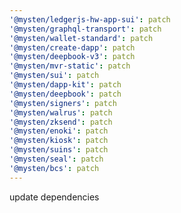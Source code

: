 ```yaml
---
'@mysten/ledgerjs-hw-app-sui': patch
'@mysten/graphql-transport': patch
'@mysten/wallet-standard': patch
'@mysten/create-dapp': patch
'@mysten/deepbook-v3': patch
'@mysten/mvr-static': patch
'@mysten/sui': patch
'@mysten/dapp-kit': patch
'@mysten/deepbook': patch
'@mysten/signers': patch
'@mysten/walrus': patch
'@mysten/zksend': patch
'@mysten/enoki': patch
'@mysten/kiosk': patch
'@mysten/suins': patch
'@mysten/seal': patch
'@mysten/bcs': patch
---
```


update dependencies
